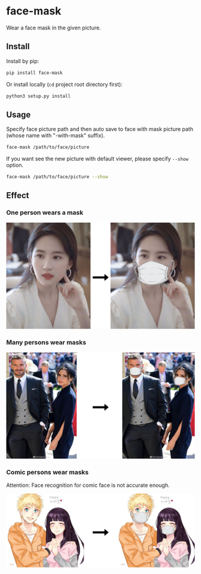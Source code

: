 # face-mask
Wear a face mask in the given picture.

## Install
Install by pip:
```bash
pip install face-mask
```

Or install locally (`cd` project root directory first):
```bash
python3 setup.py install
```

## Usage
Specify face picture path and then auto save to face with mask picture path 
(whose name with "-with-mask" suffix).
```bash
face-mask /path/to/face/picture
```

If you want see the new picture with default viewer, please specify `--show` option.
```bash
face-mask /path/to/face/picture --show
```

## Effect
### One person wears a mask
![](images/face-mask-single.jpg)

### Many persons wear masks
![](images/face-mask-multi.jpg)

### Comic persons wear masks
Attention: Face recognition for comic face is not accurate enough.

![](images/face-mask-comic.jpg)
